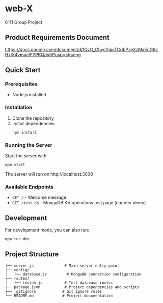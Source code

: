 # web-X

6111 Group Project

## Product Requirements Document
https://docs.google.com/document/d/1QzG_ChycGgjcTCdbPzeXzMaEnG6kHxIX4vmuqIFYPKQ/edit?usp=sharing

## Quick Start

### Prerequisites
- Node.js installed

### Installation
1. Clone the repository
2. Install dependencies:
   ```bash
   npm install
   ```

### Running the Server
Start the server with:
```bash
npm start
```

The server will run on http://localhost:3000

### Available Endpoints
- `GET /` - Welcome message
- `GET /test_db` - MongoDB KV operations test page (counter demo)

## Development
For development mode, you can also run:
```bash
npm run dev
```

## Project Structure
```
├── server.js              # Main server entry point
├── config/
│   └── database.js         # MongoDB connection configuration
├── routes/
│   └── testdb.js          # Test database routes
├── package.json           # Project dependencies and scripts
├── .gitignore            # Git ignore rules
└── README.md             # Project documentation
```
